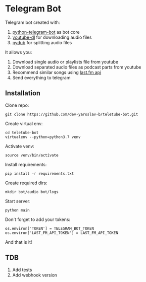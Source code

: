 # Telegram Bot
Telegram bot created with:
1. [python-telegram-bot](https://github.com/python-telegram-bot/python-telegram-bot) as bot core
2. [youtube-dl](https://github.com/ytdl-org/youtube-dl) for downloading audio files 
3. [pydub](https://github.com/jiaaro/pydub) for splitting audio files

It allows you:
1. Download single audio or playlists file from youtube
2. Download separated audio files as podcast parts from youtube 
3. Recommend similar songs using [last.fm api](https://www.last.fm/api/)
4. Send everything to telegram

## Installation
Clone repo:
```
git clone https://github.com/dev-yaroslav-b/teletube-bot.git
```
Create virtual env:
```
cd teletube-bot
virtualenv --python=python3.7 venv
```
Activate venv:
```
source venv/bin/activate
```
Install requirements:
```
pip install -r requirements.txt 
```
Create required dirs:
```
mkdir bot/audio bot/logs
```
Start server:
```
python main
```
Don't forget to add your tokens:
```
os.environ['TOKEN'] = TELEGRAM_BOT_TOKEN  
os.environ['LAST_FM_API_TOKEN'] = LAST_FM_API_TOKEN
```

And that is it!

## TDB
1. Add tests
2. Add webhook version
